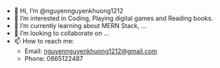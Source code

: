 - 👋 Hi, I’m @nguyennguyenkhuong1212
- 👀 I’m interested in Coding, Playing digital games and Reading books.
- 🌱 I’m currently learning about MERN Stack, ...
- 💞️ I’m looking to collaborate on ...
- 📫 How to reach me: 
  + Email: nguyennguyenkhuong1212@gmail.com
  + Phone: 0865122487

<!---
nguyennguyenkhuong1212/nguyennguyenkhuong1212 is a ✨ special ✨ repository because its `README.md` (this file) appears on your GitHub profile.
You can click the Preview link to take a look at your changes.
--->
